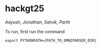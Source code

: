 # hackgt25
*Aayush, Jonathan, Satvik, Parth*

To run, first run the command
```
export PYTHONPATH={PATH_TO_OMNIPARSER_DIR}
```
